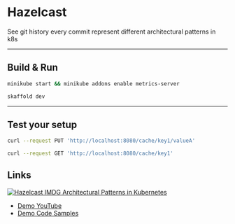 # Hazelcast

See git history every commit represent different architectural patterns in k8s

---
## Build & Run
```bash
minikube start && minikube addons enable metrics-server
```

```bash
skaffold dev
```

---
## Test your setup
```bash
curl --request PUT 'http://localhost:8080/cache/key1/valueA'
```
```bash
curl --request GET 'http://localhost:8080/cache/key1'
```

## Links

[![Hazelcast IMDG Architectural Patterns in Kubernetes](https://img.youtube.com/vi/MryTRkm4U3w/0.jpg)](https://www.youtube.com/watch?v=MryTRkm4U3w)

- [Demo YouTube](https://www.youtube.com/watch?v=MryTRkm4U3w)
- [Demo Code Samples](https://github.com/bitxon/demo-hazelcast-imdg)
